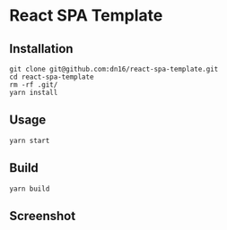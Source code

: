 # React SPA Template

## Installation
```
git clone git@github.com:dn16/react-spa-template.git
cd react-spa-template
rm -rf .git/
yarn install
```

## Usage
```
yarn start
```

## Build
```
yarn build
```

## Screenshot
